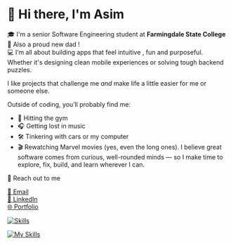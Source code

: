 # 👋 Hi there, I'm Asim

🎓 I'm a senior Software Engineering student at **Farmingdale State College**  
👶 Also a proud new dad !  
💻 I’m all about building apps that feel intuitive , fun and purposeful.
Whether it's designing clean mobile experiences or solving tough backend puzzles.

I like projects that challenge me *and* make life a little easier for me or someone else.

Outside of coding, you’ll probably find me:
- 💪 Hitting the gym
- 🎧 Getting lost in music
- 🛠️ Tinkering with cars or my computer
- 🎬 Rewatching Marvel movies (yes, even the long ones).
I believe great software comes from curious, well-rounded minds — so I make time to explore, fix, build, and learn wherever I can.

🔗 Reach out to me 

[📧 Email](mailto:razza6@farmingdale.edu)  
[💼 LinkedIn](https://www.linkedin.com/in/asim-razzaq1)  
[🌐 Portfolio](https://asimrazzaq01.github.io/portfolio/)

[![Skills](https://skills-icons.dev/icons?i=java,kotlin,androidstudio,python,cpp,html,css,js,react,tailwind,firebase,mongodb,azure,mysql,git,github,linux,vscode,intellij)](https://skills-icons.dev)


[![My Skills](https://skillicons.dev/icons?i=js,html,css,wasm)](https://skillicons.dev)
